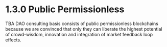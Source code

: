 # 1.3.0 Public Permissionless

TBA DAO consulting basis consists of public permissionless blockchains because we are convinced that only they can liberate the highest potential of crowd-wisdom, innovation and integration of market feedback loop effects.
